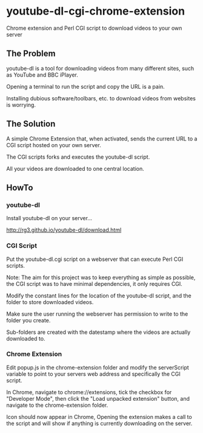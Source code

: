 youtube-dl-cgi-chrome-extension
===============================

Chrome extension and Perl CGI script to download videos to your own server

The Problem
-----------

youtube-dl is a tool for downloading videos from many different sites, such as YouTube and BBC iPlayer.

Opening a terminal to run the script and copy the URL is a pain.

Installing dubious software/toolbars, etc. to download videos from websites is worrying.

The Solution
------------

A simple Chrome Extension that, when activated, sends the current URL to a CGI script hosted on your own server.

The CGI scripts forks and executes the youtube-dl script.

All your videos are downloaded to one central location.


HowTo
-----

### youtube-dl

Install youtube-dl on your server...

http://rg3.github.io/youtube-dl/download.html

### CGI Script

Put the youtube-dl.cgi script on a webserver that can execute Perl CGI scripts.

Note: The aim for this project was to keep everything as simple as possible, the CGI script was to have minimal dependencies, it only requires CGI.

Modify the constant lines for the location of the youtube-dl script, and the folder to store downloaded videos.

Make sure the user running the webserver has permission to write to the folder you create.

Sub-folders are created with the datestamp where the videos are actually downloaded to.

### Chrome Extension

Edit popup.js in the chrome-extension folder and modify the serverScript variable to point to your servers web address and specifically the CGI script.

In Chrome, navigate to chrome://extensions, tick the checkbox for "Developer Mode", then click the "Load unpacked extension" button, and navigate to the chrome-extension folder.

Icon should now appear in Chrome, Opening the extension makes a call to the script and will show if anything is currently downloading on the server.
